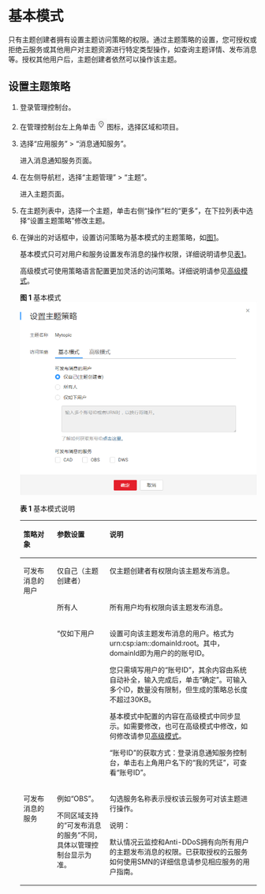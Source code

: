 # 基本模式<a name="zh-cn_topic_0043394891"></a>

只有主题创建者拥有设置主题访问策略的权限。通过主题策略的设置，您可授权或拒绝云服务或其他用户对主题资源进行特定类型操作，如查询主题详情、发布消息等。授权其他用户后，主题创建者依然可以操作该主题。

## 设置主题策略<a name="section123941655999"></a>

1.  登录管理控制台。
2.  在管理控制台左上角单击![](figures/icon-region.png)图标，选择区域和项目。
3.  选择“应用服务” \> “消息通知服务”。

    进入消息通知服务页面。

4.  在左侧导航栏，选择“主题管理” \> “主题”。

    进入主题页面。

5.  在主题列表中，选择一个主题，单击右侧“操作”栏的“更多”，在下拉列表中选择“设置主题策略”修改主题。
6.  在弹出的对话框中，设置访问策略为基本模式的主题策略，如[图1](#fig2922559162717)。

    基本模式只可对用户和服务设置发布消息的操作权限，详细说明请参见[表1](#table41411027111244)。

    高级模式可使用策略语言配置更加灵活的访问策略。详细说明请参见[高级模式](高级模式.md)。

    **图 1**  基本模式<a name="fig2922559162717"></a>  
    ![](figures/基本模式.png "基本模式")

    **表 1**  基本模式说明

    <a name="table41411027111244"></a>
    <table><thead align="left"><tr id="row13344231111244"><th class="cellrowborder" valign="top" width="14.141414141414144%" id="mcps1.2.4.1.1"><p id="p33478231112118"><a name="p33478231112118"></a><a name="p33478231112118"></a><strong id="b4426225716144"><a name="b4426225716144"></a><a name="b4426225716144"></a>策略对象</strong></p>
    </th>
    <th class="cellrowborder" valign="top" width="22.222222222222225%" id="mcps1.2.4.1.2"><p id="p18000631111244"><a name="p18000631111244"></a><a name="p18000631111244"></a><strong id="b2847308916144"><a name="b2847308916144"></a><a name="b2847308916144"></a>参数设置</strong></p>
    </th>
    <th class="cellrowborder" valign="top" width="63.63636363636363%" id="mcps1.2.4.1.3"><p id="p48765019111244"><a name="p48765019111244"></a><a name="p48765019111244"></a><strong id="b2461889016144"><a name="b2461889016144"></a><a name="b2461889016144"></a>说明</strong></p>
    </th>
    </tr>
    </thead>
    <tbody><tr id="row18473302111244"><td class="cellrowborder" rowspan="3" valign="top" width="14.141414141414144%" headers="mcps1.2.4.1.1 "><p id="p5383640695554"><a name="p5383640695554"></a><a name="p5383640695554"></a>可发布消息的用户</p>
    </td>
    <td class="cellrowborder" valign="top" width="22.222222222222225%" headers="mcps1.2.4.1.2 "><p id="p47398656111244"><a name="p47398656111244"></a><a name="p47398656111244"></a>仅自己（主题创建者）</p>
    </td>
    <td class="cellrowborder" valign="top" width="63.63636363636363%" headers="mcps1.2.4.1.3 "><p id="p14085905111244"><a name="p14085905111244"></a><a name="p14085905111244"></a>仅主题创建者有权限向该主题发布消息。</p>
    </td>
    </tr>
    <tr id="row11395712111244"><td class="cellrowborder" valign="top" headers="mcps1.2.4.1.1 "><p id="p43476026111244"><a name="p43476026111244"></a><a name="p43476026111244"></a>所有人</p>
    </td>
    <td class="cellrowborder" valign="top" headers="mcps1.2.4.1.2 "><p id="p31897252111244"><a name="p31897252111244"></a><a name="p31897252111244"></a>所有用户均有权限向该主题发布消息。</p>
    </td>
    </tr>
    <tr id="row23505339111244"><td class="cellrowborder" valign="top" headers="mcps1.2.4.1.1 "><p id="p1329320191815"><a name="p1329320191815"></a><a name="p1329320191815"></a>“仅如下用户</p>
    </td>
    <td class="cellrowborder" valign="top" headers="mcps1.2.4.1.2 "><p id="p850910222516"><a name="p850910222516"></a><a name="p850910222516"></a>设置可向该主题发布消息的用户。格式为urn:csp:iam::domainId:root。其中，domainId即为用户的的账号ID。</p>
    <p id="p13818194012327"><a name="p13818194012327"></a><a name="p13818194012327"></a>您只需填写用户的“账号ID”，其余内容由系统自动补全，输入完成后，单击“确定”。可输入多个ID，数量没有限制，但生成的策略总长度不超过30KB。</p>
    <p id="p9731817181012"><a name="p9731817181012"></a><a name="p9731817181012"></a>基本模式中配置的内容在高级模式中同步显示。如需要修改，也可在高级模式中修改，如何修改请参见<a href="高级模式.md">高级模式</a>。</p>
    <p id="p1068720613235"><a name="p1068720613235"></a><a name="p1068720613235"></a>“账号ID”的获取方式：登录消息通知服务控制台，单击右上角用户名下的“我的凭证”，可查看“账号ID”。</p>
    </td>
    </tr>
    <tr id="row6059372111244"><td class="cellrowborder" valign="top" width="14.141414141414144%" headers="mcps1.2.4.1.1 "><p id="p27095394111244"><a name="p27095394111244"></a><a name="p27095394111244"></a>可发布消息的服务</p>
    </td>
    <td class="cellrowborder" valign="top" width="22.222222222222225%" headers="mcps1.2.4.1.2 "><p id="p17746124818914"><a name="p17746124818914"></a><a name="p17746124818914"></a>例如“OBS”。</p>
    <p id="p1450115341985"><a name="p1450115341985"></a><a name="p1450115341985"></a>不同区域支持的“可发布消息的服务”不同，具体以管理控制台显示为准。</p>
    </td>
    <td class="cellrowborder" valign="top" width="63.63636363636363%" headers="mcps1.2.4.1.3 "><p id="p1504539111244"><a name="p1504539111244"></a><a name="p1504539111244"></a>勾选服务名称表示授权该云服务可对该主题进行操作。</p>
    <div class="note" id="note52989799155357"><a name="note52989799155357"></a><a name="note52989799155357"></a><span class="notetitle"> 说明： </span><div class="notebody"><p id="p7146143155357"><a name="p7146143155357"></a><a name="p7146143155357"></a>默认情况云监控和Anti-DDoS拥有向所有用户的主题发布消息的权限。已获取授权的云服务如何使用SMN的详细信息请参见相应服务的用户指南。</p>
    </div></div>
    </td>
    </tr>
    </tbody>
    </table>


